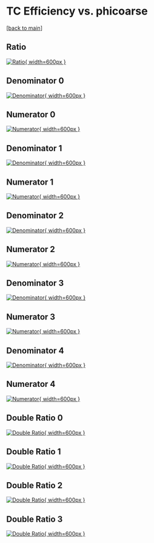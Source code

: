 # TC Efficiency vs. phicoarse

[[back to main](./)]



## Ratio

[![Ratio](../mtv/var/TC_xtr_0_0_eff_phicoarse.png){ width=600px }](../mtv/var/TC_xtr_0_0_eff_phicoarse.pdf)

## Denominator 0

[![Denominator](../mtv/den/TC_xtr_0_0_eff_phicoarse_den0.png){ width=600px }](../mtv/den/TC_xtr_0_0_eff_phicoarse_den0.pdf)

## Numerator 0

[![Numerator](../mtv/num/TC_xtr_0_0_eff_phicoarse_num0.png){ width=600px }](../mtv/num/TC_xtr_0_0_eff_phicoarse_num0.pdf)

## Denominator 1

[![Denominator](../mtv/den/TC_xtr_0_0_eff_phicoarse_den1.png){ width=600px }](../mtv/den/TC_xtr_0_0_eff_phicoarse_den1.pdf)

## Numerator 1

[![Numerator](../mtv/num/TC_xtr_0_0_eff_phicoarse_num1.png){ width=600px }](../mtv/num/TC_xtr_0_0_eff_phicoarse_num1.pdf)

## Denominator 2

[![Denominator](../mtv/den/TC_xtr_0_0_eff_phicoarse_den2.png){ width=600px }](../mtv/den/TC_xtr_0_0_eff_phicoarse_den2.pdf)

## Numerator 2

[![Numerator](../mtv/num/TC_xtr_0_0_eff_phicoarse_num2.png){ width=600px }](../mtv/num/TC_xtr_0_0_eff_phicoarse_num2.pdf)

## Denominator 3

[![Denominator](../mtv/den/TC_xtr_0_0_eff_phicoarse_den3.png){ width=600px }](../mtv/den/TC_xtr_0_0_eff_phicoarse_den3.pdf)

## Numerator 3

[![Numerator](../mtv/num/TC_xtr_0_0_eff_phicoarse_num3.png){ width=600px }](../mtv/num/TC_xtr_0_0_eff_phicoarse_num3.pdf)

## Denominator 4

[![Denominator](../mtv/den/TC_xtr_0_0_eff_phicoarse_den4.png){ width=600px }](../mtv/den/TC_xtr_0_0_eff_phicoarse_den4.pdf)

## Numerator 4

[![Numerator](../mtv/num/TC_xtr_0_0_eff_phicoarse_num4.png){ width=600px }](../mtv/num/TC_xtr_0_0_eff_phicoarse_num4.pdf)

## Double Ratio 0

[![Double Ratio](../mtv/ratio/TC_xtr_0_0_eff_phicoarse_ratio0.png){ width=600px }](../mtv/ratio/TC_xtr_0_0_eff_phicoarse_ratio0.pdf)

## Double Ratio 1

[![Double Ratio](../mtv/ratio/TC_xtr_0_0_eff_phicoarse_ratio1.png){ width=600px }](../mtv/ratio/TC_xtr_0_0_eff_phicoarse_ratio1.pdf)

## Double Ratio 2

[![Double Ratio](../mtv/ratio/TC_xtr_0_0_eff_phicoarse_ratio2.png){ width=600px }](../mtv/ratio/TC_xtr_0_0_eff_phicoarse_ratio2.pdf)

## Double Ratio 3

[![Double Ratio](../mtv/ratio/TC_xtr_0_0_eff_phicoarse_ratio3.png){ width=600px }](../mtv/ratio/TC_xtr_0_0_eff_phicoarse_ratio3.pdf)

